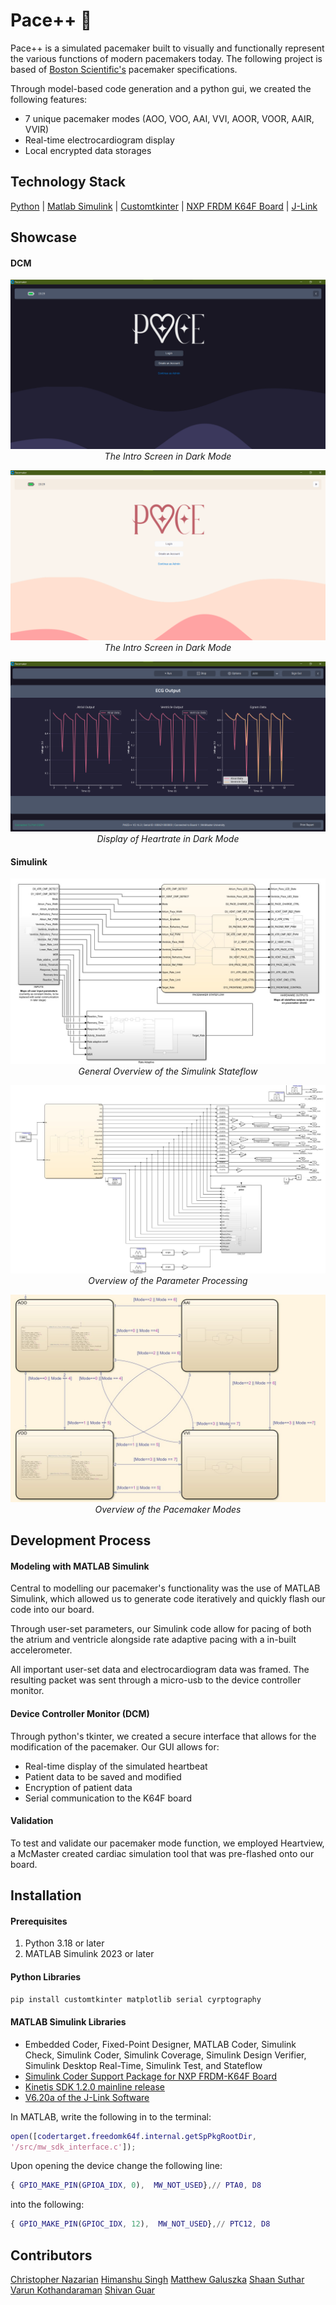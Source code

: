 # Pace++ 💖
Pace++ is a simulated pacemaker built to visually and functionally represent the various functions of modern pacemakers today. The following project is based of [Boston Scientific's](https://www.bostonscientific.com/en-US/Home.html) pacemaker specifications. 

Through model-based code generation and a python gui, we created the following features:
- 7 unique pacemaker modes (AOO, VOO, AAI, VVI, AOOR, VOOR, AAIR, VVIR)
- Real-time electrocardiogram display
- Local encrypted data storages     

## Technology Stack
[Python](https://www.python.org/) | [Matlab Simulink](https://www.mathworks.com/products/simulink.html) | [Customtkinter](https://customtkinter.tomschimansky.com/) | [NXP FRDM K64F Board](https://www.nxp.com/design/design-center/development-boards/freedom-development-boards/mcu-boards/freedom-development-platform-for-kinetis-k64-k63-and-k24-mcus:FRDM-K64F) | [J-Link](https://www.segger.com/downloads/jlink/)

## Showcase 
#### DCM
<p align="center">
  <img src="Images/IntroScreen-Dark.png" alt="Intro Screen Dark" />
  <br>
  <em>The Intro Screen in Dark Mode</em>
</p>
<p align="center">
  <img src="Images/IntroScreen-Light.png" alt="Intro Screen Dark" />
  <br>
  <em>The Intro Screen in Dark Mode</em>
</p>

<p align="center">
  <img src="Images\EgramScreen1.png" alt="Intro Screen Dark" />
  <br>
  <em>Display of Heartrate in Dark Mode</em>
</p>

#### Simulink
<p align="center">
  <img src="Images\Simulink1.jpg" alt="Intro Screen Dark" />
  <br>
  <em>General Overview of the Simulink Stateflow</em>
</p>
<p align="center">
  <img src="Images\Simulink3.jpg" alt="Intro Screen Dark" />
  <br>
  <em> Overview of the Parameter Processing</em>
</p>
<p align="center">
  <img src="Images\Simulink2.jpg" alt="Intro Screen Dark" />
  <br>
  <em>Overview of the Pacemaker Modes</em>
</p>


## Development Process
#### Modeling with MATLAB Simulink
Central to modelling our pacemaker's functionality was the use of MATLAB Simulink, which allowed us to generate code iteratively and quickly flash our code into our board. 

Through user-set parameters, our Simulink code allow for pacing of both the atrium and ventricle alongside rate adaptive pacing with a in-built accelerometer. 

All important user-set data and electrocardiogram data was framed. The resulting packet was sent through a micro-usb to the device controller monitor.  
#### Device Controller Monitor (DCM)
Through python's tkinter, we created a secure interface that allows for the modification of the pacemaker. Our GUI allows for:
- Real-time display of the simulated heartbeat
- Patient data to be saved and modified
- Encryption of patient data
- Serial communication to the K64F board

#### Validation
To test and validate our pacemaker mode function, we employed Heartview, a McMaster created cardiac simulation tool that was pre-flashed onto our board.

## Installation
#### Prerequisites
1. Python 3.18 or later
2. MATLAB Simulink 2023 or later

#### Python Libraries 
```bash
pip install customtkinter matplotlib serial cyrptography 
```

#### MATLAB Simulink Libraries
- Embedded Coder, Fixed-Point Designer, MATLAB Coder, Simulink Check, Simulink Coder, Simulink Coverage, Simulink Design Verifier, Simulink Desktop Real-Time, Simulink Test, and Stateflow
- [Simulink Coder Support Package for NXP FRDM-K64F Board](https://www.mathworks.com/matlabcentral/fileexchange/55318-simulink-coder-support-package-for-nxp-frdm-k64f-board#:~:text=Simulink%C2%AE%20Coder%E2%84%A2%20Support,K64F%20peripherals%20and%20communication%20interfaces.)
- [Kinetis SDK 1.2.0 mainline release](https://www.nxp.com/design/design-center/designs/software-development-kit-for-kinetis-mcus:KINETIS-SDK)
- [V6.20a of the J-Link Software](https://www.segger.com/downloads/jlink/)

In MATLAB, write the following in to the terminal:
```matlab
open([codertarget.freedomk64f.internal.getSpPkgRootDir,
'/src/mw_sdk_interface.c']);
```
Upon opening the device change the following line:
```matlab
{ GPIO_MAKE_PIN(GPIOA_IDX, 0),  MW_NOT_USED},// PTA0, D8
```
into the following:
```matlab
{ GPIO_MAKE_PIN(GPIOC_IDX, 12),  MW_NOT_USED},// PTC12, D8
```

## Contributors
[Christopher Nazarian](https://www.linkedin.com/in/christopher-nazarian-66394016a/)
[Himanshu Singh](https://www.linkedin.com/in/himanshu-singh-99470b207/)
[Matthew Galuszka](https://www.linkedin.com/in/mathew-galuszka-151bb1231/)
[Shaan Suthar](https://www.linkedin.com/in/shaan-suthar/)
[Varun Kothandaraman](https://www.linkedin.com/in/varun-ram/)
[Shivan Guar](https://www.linkedin.com/in/shivan-gaur/)




